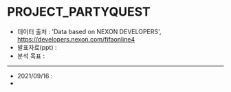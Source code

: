 # PROJECT_PARTYQUEST
- 데이터 출처 : 'Data based on NEXON DEVELOPERS', https://developers.nexon.com/fifaonline4
- 발표자료(ppt) : 
- 분석 목표 : 
---
- 2021/09/16 :
- 
